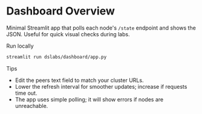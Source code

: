 # Dashboard Overview

Minimal Streamlit app that polls each node's `/state` endpoint and shows the
JSON. Useful for quick visual checks during labs.

Run locally

```bash
streamlit run dslabs/dashboard/app.py
```

Tips

- Edit the peers text field to match your cluster URLs.
- Lower the refresh interval for smoother updates; increase if requests time out.
- The app uses simple polling; it will show errors if nodes are unreachable.
